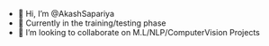- 👋 Hi, I’m @AkashSapariya
- 🌱 Currently in the training/testing phase
- 💞️ I’m looking to collaborate on M.L/NLP/ComputerVision Projects

<!---
AkashSapariya/AkashSapariya is a ✨ special ✨ repository because its `README.md` (this file) appears on your GitHub profile.
You can click the Preview link to take a look at your changes.
--->

